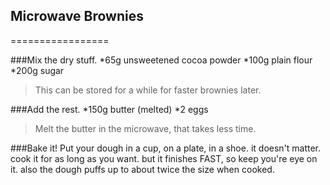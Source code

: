 ## Microwave Brownies
=================

###Mix the dry stuff. 
*65g unsweetened cocoa powder
*100g plain flour
*200g sugar

>This can be stored for a while for faster brownies later. 

###Add the rest. 
*150g butter (melted)
*2 eggs

>Melt the butter in the microwave, that takes less time. 

###Bake it!
Put your dough in a cup, on a plate, in a shoe. it doesn't matter. 
cook it for as long as you want. but it finishes FAST, so keep you're eye on it. 
also the dough puffs up to about twice the size when cooked. 
